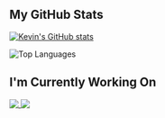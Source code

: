 

## My GitHub Stats

[![Kevin's GitHub stats](https://github-readme-stats.vercel.app/api?username=k2bd&theme=cobalt2&show_icons=true)](https://github.com/anuraghazra/github-readme-stats)

![Top Languages](https://github-readme-stats.vercel.app/api/top-langs/?username=k2bd&hide=html,css,javascript,dockerfile,shell&layout=compact&theme=cobalt2)

## I'm Currently Working On

<a href="https://github.com/k2bd/advent-readme-stars">
  <img align="top" src="https://github-readme-stats.vercel.app/api/pin/?username=k2bd&repo=advent-readme-stars&theme=cobalt2" />
</a>
<a href="https://github.com/k2bd/advent-of-code">
  <img align="top" src="https://github-readme-stats.vercel.app/api/pin/?username=k2bd&repo=advent-of-code&theme=cobalt2" />
</a>


<!--
**k2bd/k2bd** is a ✨ _special_ ✨ repository because its `README.md` (this file) appears on your GitHub profile.

Here are some ideas to get you started:

- 🔭 I’m currently working on ...
- 🌱 I’m currently learning ...
- 👯 I’m looking to collaborate on ...
- 🤔 I’m looking for help with ...
- 💬 Ask me about ...
- 📫 How to reach me: ...
- 😄 Pronouns: ...
- ⚡ Fun fact: ...
-->
